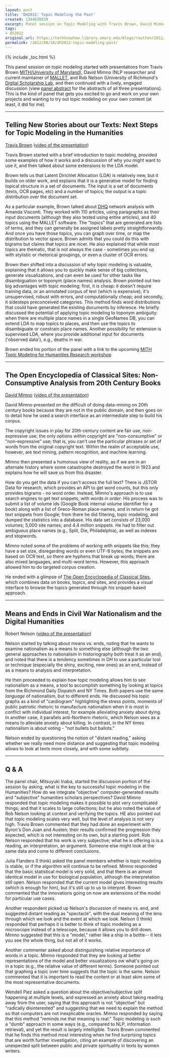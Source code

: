 ```yaml
---
layout: post
title: 'DH2012: Topic Modeling the Past'
created: 1344638839
excerpt: Panel session on Topic Modeling with Travis Brown, David Mimno, and Robert Nelson.
tags:
- dh2012
original_url: https://techknowhow.library.emory.edu/blogs/rsutton/2012/08/10/dh2012-topic-modeling-past
permalink: /2012/08/10/dh2012-topic-modeling-past/
---
```


{% include _toc.html %}

This panel session on topic modeling started with presentations from Travis Brown [MITH/University of Maryland](http://mith.umd.edu/)), David Mimno (NLP researcher and current maintainer of [MALLET](http://mallet.cs.umass.edu/), and Rob Nelson (University of Richmond's [Digital Scholarship Lab](http://dsl.richmond.edu/), and then continued with a lively, engaged discussion (view [panel abstract](http://www.dh2012.uni-hamburg.de/conference/programme/abstracts/topic-modeling-the-past/) for the abstracts of all three presentations).  This is the kind of panel that gets you excited to go and work on your own projects and wanting to try out topic modeling on your own content (at least, it did for me).

* * *

## Telling New Stories about our Texts: Next Steps for Topic Modeling in the Humanities

[Travis Brown](http://mith.umd.edu/people/person/travis-brown/) ([video of the presentation](http://lecture2go.uni-hamburg.de/konferenzen/-/k/14001))

Travis Brown started with a brief introduction to topic modeling, provided some examples of how it works and a discussion of why you might want to use it, and then talked about some extensions to the LDA model.

Brown tells us that Latent Dirichlet Allocation (LDA) is relatively new, but it builds on older work, and explains that it is a generative model for finding topical structure in a set of documents.  The input is a set of documents (texts, OCR pages, etc) and a number of topics; the output is a topic distribution over the document set.

As a particular example, Brown talked about [DHQ](http://www.digitalhumanities.org/dhq/) network analysis with Amanda Visconti.  They worked with 110 articles, using paragraphs as their input documents (although they also tested using entire articles), and 40 topics using the MALLET software.  The "topics" that are generated are lists of terms, and they can generally be assigned labels pretty straightforwardly.  And once you have those topics, you can graph over time, or map the distribution to vector space.  Brown admits that you could do this with bigrams but claims that topics are nicer.  He also explained that while most topics are thematic, that is not always the case - sometimes you end up with stylistic or rhetorical groupings, or even a cluster of OCR errors.

Brown then shifted into a discussion of why topic modeling is valuable, explaining that it allows you to quickly make sense of big collections, generate visualizations, and can even be used for other tasks like disambiguation or toponym (place names) analysis.  Brown pointed out two big advantages with topic modeling; first, it is cheap: it doesn't require training data, or an annotated corpus of text (which is expensive); it's unsupervised, robust with errors, and computationally cheap; and secondly, it sidesteps preconceived categories.  This method finds word distributions that could have generated the existing documents by inference.  He briefly discussed the potential of applying topic modeling to toponym ambiguity: when there are multiple place names in a single GeoNames DB, you can extend LDA to map topics to places, and then use the topics to disambiguate or constrain place names.  Another possibility for extension is supervised LDA, where you provide additional input for documents ('observed data'), e.g., deaths in war.

Brown ended his portion of the panel with a link to the upcoming [MITH Topic Modeling for Humanities Research workshop](http://mith.umd.edu/topicmodeling/)

* * *

## The Open Encyclopedia of Classical Sites: Non-Consumptive Analysis from 20th Century Books

[David Mimno](http://www.cs.princeton.edu/~mimno/) ([video of the presentation](http://lecture2go.uni-hamburg.de/konferenzen/-/k/14002))

David Mimno presented on the difficult of doing data-mining on 20th century books because they are not in the public domain, and then goes on to detail how he used a search interface as an intermediate step to build his corpus.

The copyright issues in play for 20th century content are fair use, non-expressive use; the only options within copyright are "non-consumptive" or "non-expressive" use; that is, you can't use the particular phrases or set of words from the original copyright text.  Within the realm of acceptable use, however, are text mining, pattern recognition, and machine learning.

Mimno then presented a humorous view of reality, as if we are in an alternate history where some catastrophe destroyed the world in 1923 and explains how he will save us from this disaster.

How do you get the data if you can't access the full text?  There is JSTOR Data for research, which provides an API to get word counts, but this only provides bigrams - no word order.  Instead, Mimno's approach is to use search engines to get text snippets, with words _in order_.  His process was to submit a list of volume ids (Google Book internal volume identifier for a book) along with a list of Greco-Roman place-names, and in return he got text snippets from Google; from there he did filtering, topic modeling, and dumped the statistics into a database.  His data set consists of 23,000 volumes; 5,000 site names; and 4.4 million snippets.  He had to filter out ambiguous place names (e.g., Split, Die, Philadelphia), as well as indexes and stopwords.

Mimno noted some of the problems of working with snippets like this; they have a set size, disregarding words or even UTF-8 bytes; the snippets are based on OCR text, so there are hyphens that break up words; there are also mixed languages, and multi-word terms.  However, this approach allowed him to do targeted corpus creation.

He ended with a glimpse of [The Open Encyclopedia of Classical Sites](http://www.cs.princeton.edu/~mimno/oecs/), which combines data on books, topics, and sites, and provides a visual interface to browse the topics generated through his snippet-based approach.

* * *

## Means and Ends in Civil War Nationalism and the Digital Humanities

Robert Nelson ([video of the presentation](http://lecture2go.uni-hamburg.de/konferenzen/-/k/14003))

Nelson started by talking about means vs. ends, noting that he wants to examine nationalism as a means to something else (although the two general approaches to nationalism in historiography both treat it as an end), and noted that there is a tendency sometimes in DH to use a particular tool or technique (especially the shiny, exciting, new ones) as an end, instead of as a means to analysis and interpretation.

He then proceeded to explain how topic modeling allows him to see nationalism as a means, a tool to accomplish something by looking at topics from the Richmond Daily Dispatch and NY Times.  Both papers use the same _language_ of nationalism, but to different ends.  He discussed his topic graphs as a kind of "cardiogram" highlighting the stress points, moments of public patriotic rhetoric to manufacture nationalism when it is most in conflict with individual interest, for example alleviating anxiety about dying. In another case, it parallels anti-Northern rhetoric, which Nelson sees as a means to alleviate anxiety about killing.  In contrast, in the NY times nationalism is about voting - "not bullets but ballots."

Nelson ended by questioning the notion of "distant reading," asking whether we really need more distance and suggesting that topic modeling allows to look at texts more closely, and with some subtlety.

* * *

## Q &amp; A

The panel chair, Mitsuyuki Inaba, started the discussion portion of the session by asking, what is the key to successful topic modeling in the Humanities? How do we integrate "objective" computer-generated results and "subjective" humanities scholars perspectives?  David Mimno responded that topic modeling makes it possible to plot very complicated things; and that it scales to large collections; but he also noted the value of Rob Nelson looking at context and verifying the topics.  HE also pointed out that topic modeling scales very well, but the level of analysis is not very high.  Travis Brown commented that they had done an experiment with Byron's Don Juan and Austen; their results confirmed the progression they expected, which is not interesting on its own, but a starting point. Rob Nelson responded that his work is very subjective; what he is offering is is a reading, an interpretation, an argument.  Someone else might look at the same data and come to different conclusions.

Julia Flanders (I think) asked the panel members whether is topic modeling is stable, or if the algorithm will continue to be refined.  Mimno responded that the basic statistical model is very solid, and that there is an almost identical model in use for biological population, although the interpretation still open.  Nelson responded that the current model gives interesting results (which is enough for him), but it's still up to us to interpret.  Brown commented that the innovations going on now are extensions of the model for particular use cases.

Another respondent picked up Nelson's discussion of means vs. end, and suggested distant reading as "spectacle", with the dual meaning of the lens through which we look and the event at which we look.  Nelson (I think) responded that perhaps it is better to think of topic modeling as a microscope instead of a telescope, because it allows you to drill down.  Mimno suggested that this is a "model," rather like a ship in a bottle-- it lets you see the whole thing, but not all of it works.

Another commenter asked about distinguishing relative importance of words in a topic.  Mimno responded that they are looking at better representations of the model and better visualizations ow what's going on in a topic (e.g., the relative value of different terms).  Someone pointed out that graphing a topic over time suggests that the topic is the same.  Nelson commented that it is important to read the content or at least skim some of the most representative documents.

Wendell Piez asked a question about the objective/subjective split happening at multiple levels, and expressed an anxiety about taking reading away from the user, saying that this approach is not "objective" but "radically disinterested" and suggesting that we need to explain the method so that computers are not inexplicable oracles.  Mimno responded by saying that this method "reminds me that meaning is real."  Topic modeling is such a "dumb" approach in some ways (e.g., compared to NLP, information retrieval), and yet the result is largely intelligible.  Travis Brown commented that he finds this method most interesting when he find surprising topics that are worth further investigation, citing an example of discovering an unexpected split between public and private spirituality in texts by women writers.


